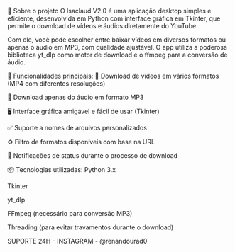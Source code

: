 📌 Sobre o projeto
O Isaclaud V2.0 é uma aplicação desktop simples e eficiente, desenvolvida em Python com interface gráfica em Tkinter, que permite o download de vídeos e áudios diretamente do YouTube.

Com ele, você pode escolher entre baixar vídeos em diversos formatos ou apenas o áudio em MP3, com qualidade ajustável. O app utiliza a poderosa biblioteca yt_dlp como motor de download e o ffmpeg para a conversão de áudio.

🚀 Funcionalidades principais:
🔗 Download de vídeos em vários formatos (MP4 com diferentes resoluções)

🎵 Download apenas do áudio em formato MP3

🖥️ Interface gráfica amigável e fácil de usar (Tkinter)

✅ Suporte a nomes de arquivos personalizados

⚙️ Filtro de formatos disponíveis com base na URL

🔔 Notificações de status durante o processo de download

📦 Tecnologias utilizadas:
Python 3.x

Tkinter

yt_dlp

FFmpeg (necessário para conversão MP3)

Threading (para evitar travamentos durante o download)


SUPORTE 24H - INSTAGRAM - @renandourad0

